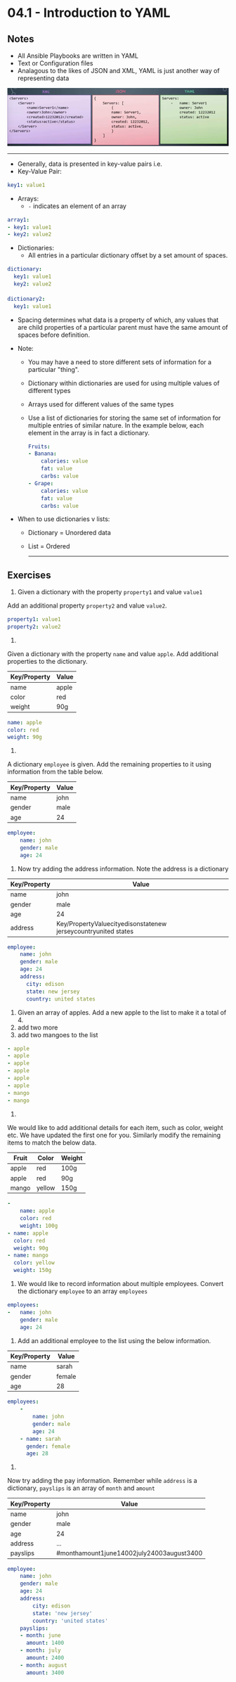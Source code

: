 # 04.1 - Introduction to YAML

## Notes

- All Ansible Playbooks are written in YAML
- Text or Configuration files
- Analagous to the likes of JSON and XML, YAML is just another way of representing data

![data_comparison](images/data_comparison.png)

---

- Generally, data is presented in key-value pairs i.e.
- Key-Value Pair:

```yaml
key1: value1
```

- Arrays:
  - `-` indicates an element of an array

```yaml
array1:
- key1: value1
- key2: value2
```

- Dictionaries:
  - All entries in a particular dictionary offset by a set amount of spaces.

```yaml
dictionary:
  key1: value1
  key2: value2

dictionary2:
  key1: value1
```

- Spacing determines what data is a property of which, any values that are child properties of a particular parent must have the same amount of spaces before definition.
- Note:
  - You may have a need to store different sets of information for a particular "thing".
  - Dictionary within dictionaries are used for using multiple values of different types
  - Arrays used for different values of the same types
  - Use a list of dictionaries for storing the same set of information for multiple entries of similar nature. In the example below, each element in the array is in fact a dictionary.

    ```yaml
    Fruits:
    - Banana:
        calories: value
        fat: value
        carbs: value
    - Grape:
        calories: value
        fat: value
        carbs: value
    ```

- When to use dictionaries v lists:
  - Dictionary = Unordered data
  - List = Ordered

    ---

## Exercises

  1. Given a dictionary with the property `property1` and value `value1`

  Add an additional property `property2` and value `value2`.

  ```yaml
  property1: value1
  property2: value2
  ```

  1.

  Given a dictionary with the property `name` and value `apple`. Add additional properties to the dictionary.

  | Key/Property | Value |
  | --- | --- |
  | name | apple |
  | color | red |
  | weight | 90g |

  ```yaml
  name: apple
  color: red
  weight: 90g
  ```

  1.

  A dictionary `employee` is given. Add the remaining properties to it using information from the table below.

  | Key/Property | Value |
  | --- | --- |
  | name | john |
  | gender | male |
  | age | 24 |

  ```yaml
  employee:
      name: john
      gender: male
      age: 24
  ```

  1. Now try adding the address information. Note the address is a dictionary

  | Key/Property | Value |
  | --- | --- |
  | name | john |
  | gender | male |
  | age | 24 |
  | address | Key/PropertyValuecityedisonstatenew jerseycountryunited states |

  ```yaml
  employee:
      name: john
      gender: male
      age: 24
      address:
        city: edison
        state: new jersey
        country: united states
  ```

  1. Given an array of apples. Add a new apple to the list to make it a total of 4.
  2. add two more
  3. add two mangoes to the list

  ```yaml
  - apple
  - apple
  - apple
  - apple
  - apple
  - apple
  - mango
  - mango
  ```

  1.

  We would like to add additional details for each item, such as color, weight etc. We have updated the first one for you. Similarly modify the remaining items to match the below data.

  | Fruit | Color | Weight |
  | --- | --- | --- |
  | apple | red | 100g |
  | apple | red | 90g |
  | mango | yellow | 150g |

  ```yaml
  -
      name: apple
      color: red
      weight: 100g
  - name: apple
    color: red
    weight: 90g
  - name: mango
    color: yellow
    weight: 150g
  ```

  1. We would like to record information about multiple employees. Convert the dictionary `employee` to an array `employees`

  ```yaml
  employees:
  -   name: john
      gender: male
      age: 24
  ```

  1. Add an additional employee to the list using the below information.

  | Key/Property | Value |
  | --- | --- |
  | name | sarah |
  | gender | female |
  | age | 28 |

  ```yaml
  employees:
      -
          name: john
          gender: male
          age: 24
      - name: sarah
        gender: female
        age: 28
  ```

  1.

  Now try adding the pay information. Remember while `address` is a dictionary, `payslips` is an array of `month` and `amount`

  | Key/Property | Value |
  | --- | --- |
  | name | john |
  | gender | male |
  | age | 24 |
  | address | ... |
  | payslips | #monthamount1june14002july24003august3400 |

  ```yaml
  employee:
      name: john
      gender: male
      age: 24
      address:
          city: edison
          state: 'new jersey'
          country: 'united states'
      payslips:
      - month: june
        amount: 1400
      - month: july
        amount: 2400
      - month: august
        amount: 3400
  ```
